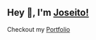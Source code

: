 ## Hey 👋, I'm [Joseito!](https://github.com/joseito-terence/)

Checkout my [Portfolio](https://joseito-terence.vercel.app/)
